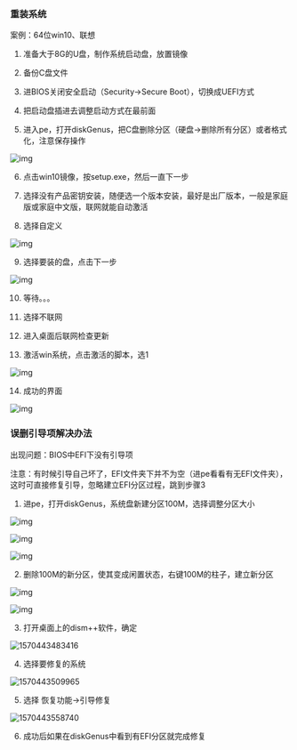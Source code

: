 ### 重装系统

案例：64位win10、联想

1. 准备大于8G的U盘，制作系统启动盘，放置镜像

2. 备份C盘文件

3. 进BIOS关闭安全启动（Security->Secure Boot），切换成UEFI方式

4. 把启动盘插进去调整启动方式在最前面

5. 进入pe，打开diskGenus，把C盘删除分区（硬盘->删除所有分区）或者格式化，注意保存操作

![img](file:///E:\QQ\QQfile\1157932484\Image\C2C\862CE37F1F28230BDE1661B98AB231DB.jpg)

6. 点击win10镜像，按setup.exe，然后一直下一步

7. 选择没有产品密钥安装，随便选一个版本安装，最好是出厂版本，一般是家庭版或家庭中文版，联网就能自动激活

8. 选择自定义

![img](file:///E:\QQ\QQfile\1157932484\Image\C2C\233F3EFC5C5EFCDFF2261199566D127B.jpg)

9. 选择要装的盘，点击下一步

![img](file:///E:\QQ\QQfile\1157932484\Image\C2C\811702FE4981BB7D1F1F0371E0B8A873.jpg)

10. 等待。。。

11. 选择不联网

12. 进入桌面后联网检查更新

13. 激活win系统，点击激活的脚本，选1

![img](file:///E:\QQ\QQfile\1157932484\Image\C2C\A1DD51DA193EEB7CA356C051D6E18F75.jpg)

14. 成功的界面

![img](file:///E:\QQ\QQfile\1157932484\Image\C2C\D6C57DA5C4740784D15FF504AE4D2D0A.jpg)



### 误删引导项解决办法

出现问题：BIOS中EFI下没有引导项

注意：有时候引导自己坏了，EFI文件夹下并不为空（进pe看看有无EFI文件夹），这时可直接修复引导，忽略建立EFI分区过程，跳到步骤3

1. 进pe，打开diskGenus，系统盘新建分区100M，选择调整分区大小

![img](file:///E:\QQ\QQfile\1157932484\Image\C2C\6913E224F0EB080E445F1FD5A7291476.jpg)

![img](file:///E:\QQ\QQfile\1157932484\Image\C2C\C568396DE493D77F8F0F74FE0E9F4EAB.jpg)

![img](file:///E:\QQ\QQfile\1157932484\Image\C2C\5E5E0DEBF34C6DC01030C934CE4D7983.jpg)

2. 删除100M的新分区，使其变成闲置状态，右键100M的柱子，建立新分区

![img](file:///E:\QQ\QQfile\1157932484\Image\C2C\356ADE28E0FDA6B17E0E8FFB98177AA8.jpg)

![img](file:///E:\QQ\QQfile\1157932484\Image\C2C\98F427CD544F154FA4E888948FA2218D.jpg)

3. 打开桌面上的dism++软件，确定

![1570443483416](C:\Users\wangchen\AppData\Roaming\Typora\typora-user-images\1570443483416.png)

4. 选择要修复的系统

![1570443509965](C:\Users\wangchen\AppData\Roaming\Typora\typora-user-images\1570443509965.png)

5. 选择 恢复功能->引导修复

![1570443558740](C:\Users\wangchen\AppData\Roaming\Typora\typora-user-images\1570443558740.png)

6. 成功后如果在diskGenus中看到有EFI分区就完成修复